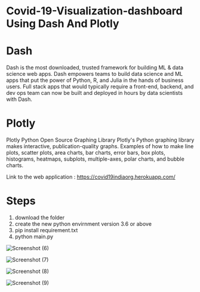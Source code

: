 # Covid-19-Visualization-dashboard Using Dash And Plotly

# Dash 
Dash is the most downloaded, trusted framework for building ML & data science web apps.
Dash empowers teams to build data science and ML apps that put the power of Python, R, and Julia in the hands of business users. Full stack apps that would typically require a front-end, backend, and dev ops team can now be built and deployed in hours by data scientists with Dash.

# Plotly
Plotly Python Open Source Graphing Library
Plotly's Python graphing library makes interactive, publication-quality graphs. Examples of how to make line plots, scatter plots, area charts, bar charts, error bars, box plots, histograms, heatmaps, subplots, multiple-axes, polar charts, and bubble charts.


Link to the web application : https://covid19indiaorg.herokuapp.com/


# Steps
1. download the folder
2. create the new python envirnment version 3.6 or above
3. pip install requirement.txt
4. python main.py




![Screenshot (6)](https://user-images.githubusercontent.com/56173595/94290405-c33d7f80-ff77-11ea-8cbf-5e9ff7c1b012.png)


![Screenshot (7)](https://user-images.githubusercontent.com/56173595/94290421-c8023380-ff77-11ea-9243-8f05d89d61ab.png)


![Screenshot (8)](https://user-images.githubusercontent.com/56173595/94290427-c9336080-ff77-11ea-85bd-966da7cc5f42.png)


![Screenshot (9)](https://user-images.githubusercontent.com/56173595/94290429-c9cbf700-ff77-11ea-9d9b-e4ddc6423a03.png)
